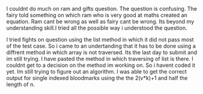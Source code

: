 I couldnt do much on ram and gifts question. The question is confusing. The fairy told something on which ram who is very good at maths created an equation. Ram cant be wrong as well as fairy cant be wrong. Its beyond my understanding skill.I tried all the possible way i understood the question.

I tried fights on question using the list method in which it did not pass most of the test case. So i came to an undertanding that it has to be done using a diffrent method in which array is not traversed. Its the last day to submit and im still  trying. I have pasted the method in which traversing of list is there. I couldnt get to a decision on the method im working on. So i havent coded it yet. Im still trying to figure out an algorithm. I was able to get the correct output for single indexed bloodmarks using the the 2(v*k)+1 and half the length of n. 
